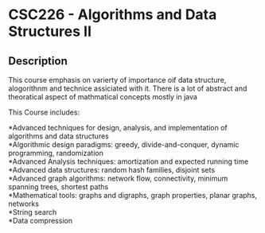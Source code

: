 # CSC226 - Algorithms and Data Structures II

## Description  


This course emphasis on varierty of importance oif data structure, alogorithnm and technice assiciated with it.  There is a lot of abstract and theoratical aspect of mathmatical concepts mostly in java

This Course includes:


*Advanced techniques for design, analysis, and implementation of algorithms and data structures  
*Algorithmic design paradigms: greedy, divide-and-conquer, dynamic programming, randomization  
*Advanced Analysis techniques: amortization and expected running time  
*Advanced data structures: random hash families, disjoint sets  
*Advanced graph algorithms: network flow, connectivity, minimum spanning trees, shortest paths  
*Mathematical tools: graphs and digraphs, graph properties, planar graphs, networks  
*String search  
*Data compression  

